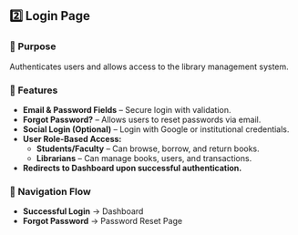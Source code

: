 ## 2️⃣ Login Page  

### 🔹 Purpose  
Authenticates users and allows access to the library management system.  

### 🔹 Features  

- **Email & Password Fields** – Secure login with validation.  
- **Forgot Password?** – Allows users to reset passwords via email.  
- **Social Login (Optional)** – Login with Google or institutional credentials.  
- **User Role-Based Access:**  
  - **Students/Faculty** – Can browse, borrow, and return books.  
  - **Librarians** – Can manage books, users, and transactions.  
- **Redirects to Dashboard upon successful authentication.**  

### 🔹 Navigation Flow  

- **Successful Login** → Dashboard  
- **Forgot Password** → Password Reset Page  

